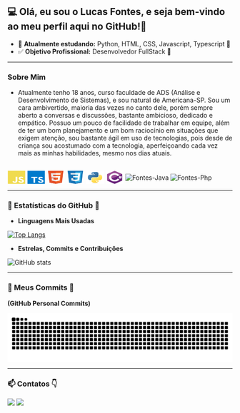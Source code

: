 ## 💻 Olá, eu sou o Lucas Fontes, e seja bem-vindo ao meu perfil aqui no GitHub!🤖

- 📓 **Atualmente estudando:**
Python, HTML, CSS, Javascript, Typescript 📝
- ✅ **Objetivo Profissional:**
Desenvolvedor FullStack 🧠
---
### Sobre Mim
- Atualmente tenho 18 anos, curso faculdade de ADS (Análise e Desenvolvimento de Sistemas), e sou natural de Americana-SP. Sou um cara ambivertido, maioria das vezes no canto dele, porém sempre aberto a conversas e discussões, bastante ambicioso, dedicado e empático. Possuo um pouco de facilidade de trabalhar em equipe, além de ter um bom planejamento e um bom raciocínio em situações que exigem atenção, sou bastante ágil em uso de tecnologias, pois desde de criança sou acostumado com a tecnologia, aperfeiçoando cada vez mais as minhas habilidades, mesmo nos dias atuais.

<div style="display: inline_block"><br>
  <img align="center" alt="Fontes-Js" height="30" width="40" src="https://raw.githubusercontent.com/devicons/devicon/master/icons/javascript/javascript-plain.svg">
  <img align="center" alt="Fontes-Ts" height="30" width="40" src="https://raw.githubusercontent.com/devicons/devicon/master/icons/typescript/typescript-plain.svg">
  <img align="center" alt="Fontes-HTML" height="30" width="40" src="https://raw.githubusercontent.com/devicons/devicon/master/icons/html5/html5-original.svg">
  <img align="center" alt="Fontes-CSS" height="30" width="40" src="https://raw.githubusercontent.com/devicons/devicon/master/icons/css3/css3-original.svg">
  <img align="center" alt="Fontes-Python" height="30" width="40" src="https://raw.githubusercontent.com/devicons/devicon/master/icons/python/python-original.svg">
  <img align="center" alt="Fontes-Csharp" height="30" width="40" src="https://raw.githubusercontent.com/devicons/devicon/master/icons/csharp/csharp-original.svg">
  <img align="center" alt="Fontes-Java" height="30" width="40" src="https://cdn.jsdelivr.net/gh/devicons/devicon@latest/icons/java/java-original.svg" />
  <img align="center" alt="Fontes-Php" height="30" width="40" src="https://cdn.jsdelivr.net/gh/devicons/devicon@latest/icons/php/php-original.svg" />
</div>

---
### 🎲 Estatísticas do GitHub 🎰
- **Linguagens Mais Usadas**

[![Top Langs](https://github-readme-stats.vercel.app/api/top-langs/?username=lukkyzdev&title_color=800000&text_color=000000&border_color=800000&border_radius=3)](https://github.com/lukkyzdev/github-readme-stats)  
<img align="right" alt="" height="225px" src="https://media.giphy.com/media/v1.Y2lkPTc5MGI3NjExYXJidnkxYWw0OTRpbXFpZmJ4MzZyeTAwOW1tc20wMm00Y3A0dzhlayZlcD12MV9naWZzX3NlYXJjaCZjdD1n/ZBythhSiZAoYea6vC2/giphy.gif">

- **Estrelas, Commits e Contribuições**

![GitHub stats](https://github-readme-stats.vercel.app/api?username=lukkyzdev&show_icons=true&hide_title=true&theme=graywhite&text_color=000000&border_color=800000&border_radius=3) 

---
### 👾 Meus Commits 🐍
**(GitHub Personal Commits)**

<picture align="center">
  <source media="(prefers-color-scheme: dark)" srcset="https://raw.githubusercontent.com/lukkyzdev/lukkyzdev/output/github-contribution-grid-snake-dark.svg">
  <source media="(prefers-color-scheme: light)" srcset="https://raw.githubusercontent.com/lukkyzdev/lukkyzdev/output/github-contribution-grid-snake-dark.svg">
  <img align="center" alt="github contribution grid snake animation" src="https://raw.githubusercontent.com/lukkyzdev/lukkyzdev/output/github-contribution-grid-snake.svg">
</picture>

---
### 📫 Contatos 👇
<div
 <a href = "mailto:lucasfds995@gmail.com"><img src="https://img.shields.io/badge/-Gmail-%23333?style=for-the-badge&logo=gmail&logoColor=white" target="_blank"></a>
  <a href="https://www.linkedin.com/in/lucas-fontes-28647933b/" target="_blank"><img src="https://img.shields.io/badge/-LinkedIn-%230077B5?style=for-the-badge&logo=linkedin&logoColor=white" target="_blank"></a> 
</div>
